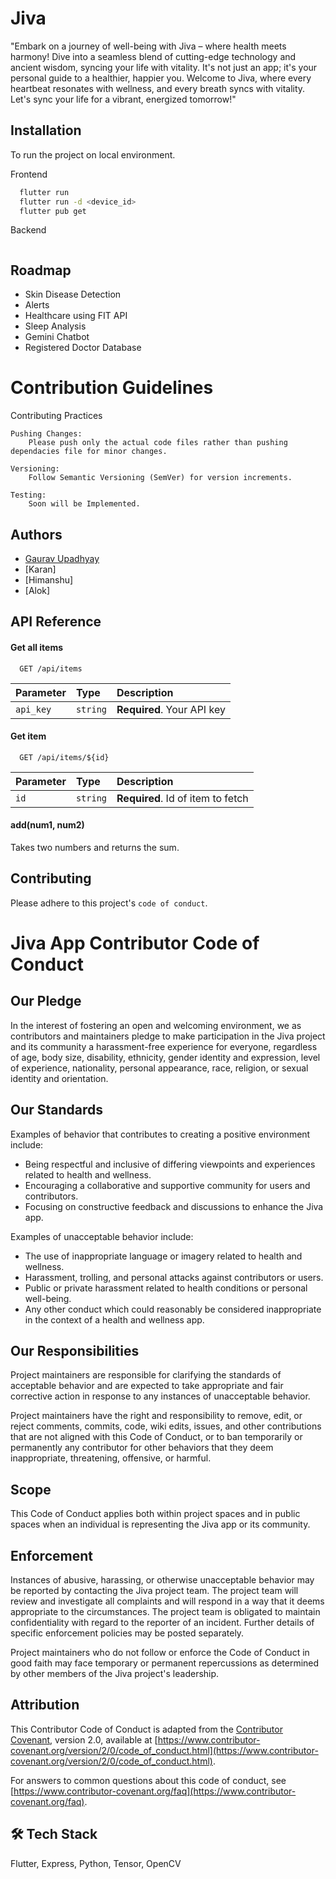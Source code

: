
# Jiva      
"Embark on a journey of well-being with Jiva – where health meets harmony! Dive into a seamless blend of cutting-edge technology and ancient wisdom, syncing your life with vitality. It's not just an app; it's your personal guide to a healthier, happier you. Welcome to Jiva, where every heartbeat resonates with wellness, and every breath syncs with vitality. Let's sync your life for a vibrant, energized tomorrow!"



## Installation

To run the project on local environment.


Frontend

```bash
  flutter run
  flutter run -d <device_id>
  flutter pub get
```
    
Backend
```bash
```

## Roadmap

- Skin Disease Detection
- Alerts 
- Healthcare using FIT API
- Sleep Analysis
- Gemini Chatbot
- Registered Doctor Database

# Contribution Guidelines
Contributing Practices

    Pushing Changes:
        Please push only the actual code files rather than pushing dependacies file for minor changes.

    Versioning:
        Follow Semantic Versioning (SemVer) for version increments.

    Testing:
        Soon will be Implemented.
## Authors

- [Gaurav Upadhyay](https://www.github.com/itzzGaurav7)
- [Karan]
- [Himanshu]
- [Alok]



## API Reference

#### Get all items

```http
  GET /api/items
```

| Parameter | Type     | Description                |
| :-------- | :------- | :------------------------- |
| `api_key` | `string` | **Required**. Your API key |

#### Get item

```http
  GET /api/items/${id}
```

| Parameter | Type     | Description                       |
| :-------- | :------- | :-------------------------------- |
| `id`      | `string` | **Required**. Id of item to fetch |

#### add(num1, num2)

Takes two numbers and returns the sum.


## Contributing

Please adhere to this project's `code of conduct`.

# Jiva App Contributor Code of Conduct

## Our Pledge

In the interest of fostering an open and welcoming environment, we as contributors and maintainers pledge to make participation in the Jiva project and its community a harassment-free experience for everyone, regardless of age, body size, disability, ethnicity, gender identity and expression, level of experience, nationality, personal appearance, race, religion, or sexual identity and orientation.

## Our Standards

Examples of behavior that contributes to creating a positive environment include:

- Being respectful and inclusive of differing viewpoints and experiences related to health and wellness.
- Encouraging a collaborative and supportive community for users and contributors.
- Focusing on constructive feedback and discussions to enhance the Jiva app.

Examples of unacceptable behavior include:

- The use of inappropriate language or imagery related to health and wellness.
- Harassment, trolling, and personal attacks against contributors or users.
- Public or private harassment related to health conditions or personal well-being.
- Any other conduct which could reasonably be considered inappropriate in the context of a health and wellness app.

## Our Responsibilities

Project maintainers are responsible for clarifying the standards of acceptable behavior and are expected to take appropriate and fair corrective action in response to any instances of unacceptable behavior.

Project maintainers have the right and responsibility to remove, edit, or reject comments, commits, code, wiki edits, issues, and other contributions that are not aligned with this Code of Conduct, or to ban temporarily or permanently any contributor for other behaviors that they deem inappropriate, threatening, offensive, or harmful.

## Scope

This Code of Conduct applies both within project spaces and in public spaces when an individual is representing the Jiva app or its community.

## Enforcement

Instances of abusive, harassing, or otherwise unacceptable behavior may be reported by contacting the Jiva project team. The project team will review and investigate all complaints and will respond in a way that it deems appropriate to the circumstances. The project team is obligated to maintain confidentiality with regard to the reporter of an incident. Further details of specific enforcement policies may be posted separately.

Project maintainers who do not follow or enforce the Code of Conduct in good faith may face temporary or permanent repercussions as determined by other members of the Jiva project's leadership.

## Attribution

This Contributor Code of Conduct is adapted from the [Contributor Covenant](https://www.contributor-covenant.org/), version 2.0, available at [https://www.contributor-covenant.org/version/2/0/code_of_conduct.html](https://www.contributor-covenant.org/version/2/0/code_of_conduct.html).

For answers to common questions about this code of conduct, see [https://www.contributor-covenant.org/faq](https://www.contributor-covenant.org/faq).


## 🛠 Tech Stack
Flutter, Express, Python, Tensor, OpenCV

